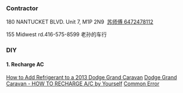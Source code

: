 ### Contractor

180 NANTUCKET BLVD. Unit 7, M1P 2N9  [苏师傅 6472478112](https://info.yorkbbs.ca/detail/autorepair/75cac34a-1414-4ae7-ad9b-c26a4b4bc791) 

155 Midwest rd.416-575-8599 老孙的车行

### DIY
#### 1. Recharge AC
[How to Add Refrigerant to a 2013 Dodge Grand Caravan](https://www.carcarekiosk.com/video/2013_Dodge_Grand_Caravan_SXT_3.6L_V6/air_conditioner/recharge_freon)
[Dodge Grand Caravan - HOW TO RECHARGE A/C by Yourself](https://www.youtube.com/watch?v=oSjpvAjefs0)
[Common Error](https://www.youtube.com/watch?v=Ehls11Ddm8A)
